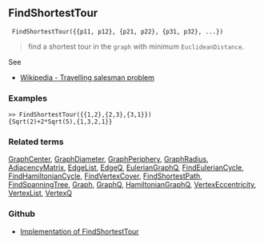 ## FindShortestTour

```
 FindShortestTour({{p11, p12}, {p21, p22}, {p31, p32}, ...})
```

> find a shortest tour in the `graph` with minimum `EuclideanDistance`.
 
See  
* [Wikipedia - Travelling salesman problem](https://en.wikipedia.org/wiki/Travelling_salesman_problem)

### Examples

```
>> FindShortestTour({{1,2},{2,3},{3,1}}) 
{Sqrt(2)+2*Sqrt(5),{1,3,2,1}}
```

### Related terms 
[GraphCenter](GraphCenter.md), [GraphDiameter](GraphDiameter.md), [GraphPeriphery](GraphPeriphery.md), [GraphRadius](GraphRadius.md), [AdjacencyMatrix](AdjacencyMatrix.md), [EdgeList](EdgeList.md),
[EdgeQ](EdgeQ.md), [EulerianGraphQ](EulerianGraphQ.md), [FindEulerianCycle](FindEulerianCycle.md), [FindHamiltonianCycle](FindHamiltonianCycle.md), [FindVertexCover](FindVertexCover.md), [FindShortestPath](FindShortestPath.md), [FindSpanningTree](FindSpanningTree.md), [Graph](Graph.md), [GraphQ](GraphQ.md), [HamiltonianGraphQ](HamiltonianGraphQ.md), 
[VertexEccentricity](VertexEccentricity.md), [VertexList](VertexList.md), [VertexQ](VertexQ.md) 

### Github

* [Implementation of FindShortestTour](https://github.com/axkr/symja_android_library/blob/master/symja_android_library/matheclipse-core/src/main/java/org/matheclipse/core/builtin/GraphFunctions.java#L545) 

